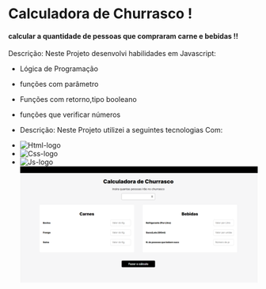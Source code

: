 <h1>Calculadora de Churrasco !</h1>

<h4>calcular a quantidade de pessoas que compraram  carne e bebidas !!</h4>
<p>  Descrição: Neste Projeto desenvolvi habilidades em Javascript:
  
  - Lógica de Programação
  - funções com parâmetro
  - Funções com retorno,tipo booleano
  - funções que verificar números
  - Descrição: Neste Projeto utilizei a seguintes tecnologias Com: </p>
  
- <img src="https://img.shields.io/badge/HTML5-E34F26?style=for-the-badge&logo=html5&logoColor=white" alt="Html-logo"/>
- <img src="https://img.shields.io/badge/CSS3-1572B6?style=for-the-badge&logo=css3&logoColor=white" alt="Css-logo"/>
- <img src="https://img.shields.io/badge/JavaScript-F7DF1E?style=for-the-badge&logo=javascript&logoColor=black" alt="Js-logo"/>
  <br>
  <img src= "https://github.com/leonardosantos10/Projeto-calculadora-de-churrasco-master/blob/main/img/Desktop.png?raw=true"/>

